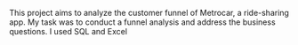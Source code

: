 This project aims to analyze the customer funnel of Metrocar, a ride-sharing app. My task was to conduct a funnel analysis and address the business questions.
I used SQL and Excel
